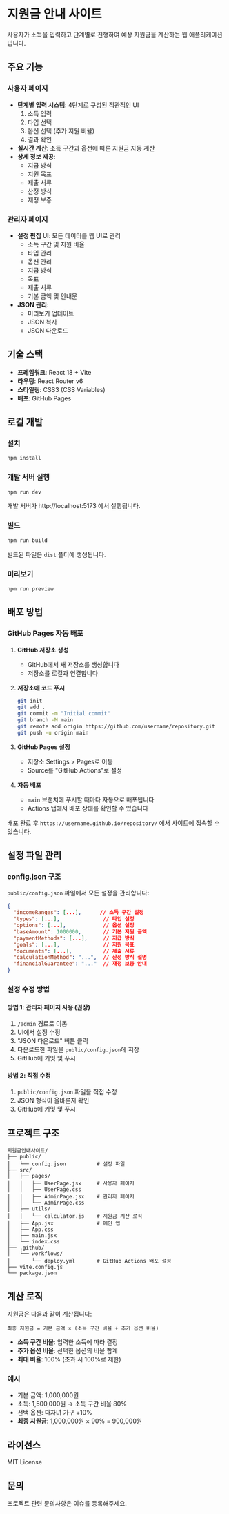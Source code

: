 # 지원금 안내 사이트

사용자가 소득을 입력하고 단계별로 진행하여 예상 지원금을 계산하는 웹 애플리케이션입니다.

## 주요 기능

### 사용자 페이지
- **단계별 입력 시스템**: 4단계로 구성된 직관적인 UI
  1. 소득 입력
  2. 타입 선택
  3. 옵션 선택 (추가 지원 비율)
  4. 결과 확인
- **실시간 계산**: 소득 구간과 옵션에 따른 지원금 자동 계산
- **상세 정보 제공**:
  - 지급 방식
  - 지원 목표
  - 제출 서류
  - 산정 방식
  - 재정 보증

### 관리자 페이지
- **설정 편집 UI**: 모든 데이터를 웹 UI로 관리
  - 소득 구간 및 지원 비율
  - 타입 관리
  - 옵션 관리
  - 지급 방식
  - 목표
  - 제출 서류
  - 기본 금액 및 안내문
- **JSON 관리**:
  - 미리보기 업데이트
  - JSON 복사
  - JSON 다운로드

## 기술 스택

- **프레임워크**: React 18 + Vite
- **라우팅**: React Router v6
- **스타일링**: CSS3 (CSS Variables)
- **배포**: GitHub Pages

## 로컬 개발

### 설치
```bash
npm install
```

### 개발 서버 실행
```bash
npm run dev
```
개발 서버가 http://localhost:5173 에서 실행됩니다.

### 빌드
```bash
npm run build
```
빌드된 파일은 `dist` 폴더에 생성됩니다.

### 미리보기
```bash
npm run preview
```

## 배포 방법

### GitHub Pages 자동 배포

1. **GitHub 저장소 생성**
   - GitHub에서 새 저장소를 생성합니다
   - 저장소를 로컬과 연결합니다

2. **저장소에 코드 푸시**
   ```bash
   git init
   git add .
   git commit -m "Initial commit"
   git branch -M main
   git remote add origin https://github.com/username/repository.git
   git push -u origin main
   ```

3. **GitHub Pages 설정**
   - 저장소 Settings > Pages로 이동
   - Source를 "GitHub Actions"로 설정

4. **자동 배포**
   - `main` 브랜치에 푸시할 때마다 자동으로 배포됩니다
   - Actions 탭에서 배포 상태를 확인할 수 있습니다

배포 완료 후 `https://username.github.io/repository/` 에서 사이트에 접속할 수 있습니다.

## 설정 파일 관리

### config.json 구조

`public/config.json` 파일에서 모든 설정을 관리합니다:

```json
{
  "incomeRanges": [...],      // 소득 구간 설정
  "types": [...],              // 타입 설정
  "options": [...],            // 옵션 설정
  "baseAmount": 1000000,       // 기본 지원 금액
  "paymentMethods": [...],     // 지급 방식
  "goals": [...],              // 지원 목표
  "documents": [...],          // 제출 서류
  "calculationMethod": "...",  // 산정 방식 설명
  "financialGuarantee": "..."  // 재정 보증 안내
}
```

### 설정 수정 방법

#### 방법 1: 관리자 페이지 사용 (권장)
1. `/admin` 경로로 이동
2. UI에서 설정 수정
3. "JSON 다운로드" 버튼 클릭
4. 다운로드한 파일을 `public/config.json`에 저장
5. GitHub에 커밋 및 푸시

#### 방법 2: 직접 수정
1. `public/config.json` 파일을 직접 수정
2. JSON 형식이 올바른지 확인
3. GitHub에 커밋 및 푸시

## 프로젝트 구조

```
지원금안내사이트/
├── public/
│   └── config.json          # 설정 파일
├── src/
│   ├── pages/
│   │   ├── UserPage.jsx     # 사용자 페이지
│   │   ├── UserPage.css
│   │   ├── AdminPage.jsx    # 관리자 페이지
│   │   └── AdminPage.css
│   ├── utils/
│   │   └── calculator.js    # 지원금 계산 로직
│   ├── App.jsx              # 메인 앱
│   ├── App.css
│   ├── main.jsx
│   └── index.css
├── .github/
│   └── workflows/
│       └── deploy.yml       # GitHub Actions 배포 설정
├── vite.config.js
└── package.json
```

## 계산 로직

지원금은 다음과 같이 계산됩니다:

```
최종 지원금 = 기본 금액 × (소득 구간 비율 + 추가 옵션 비율)
```

- **소득 구간 비율**: 입력한 소득에 따라 결정
- **추가 옵션 비율**: 선택한 옵션의 비율 합계
- **최대 비율**: 100% (초과 시 100%로 제한)

### 예시
- 기본 금액: 1,000,000원
- 소득: 1,500,000원 → 소득 구간 비율 80%
- 선택 옵션: 다자녀 가구 +10%
- **최종 지원금**: 1,000,000원 × 90% = 900,000원

## 라이선스

MIT License

## 문의

프로젝트 관련 문의사항은 이슈를 등록해주세요.
